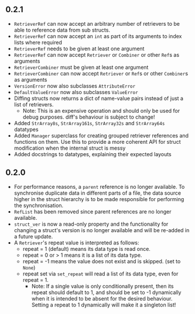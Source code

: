 ## 0.2.1

- `RetrieverRef` can now accept an arbitrary number of retrievers to be able to reference data from sub structs.
- `RetrieverRef` can now accept an `int` as part of its arguments to index lists where required
- `RetrieverRef` needs to be given at least one argument
- `RetrieverRef` can now accept `Retriever` or `Combiner` or other `Ref`s as arguments
- `RetrieverCombiner` must be given at least one argument
- `RetrieverCombiner` can now accept `Retriever` or `Ref`s or other `Combiner`s as arguments
- `VersionError` now also subclasses `AttributeError`
- `DefaultValueError` now also subclasses `ValueError`
- Diffing structs now returns a dict of name-value pairs instead of just a list of retrievers.
  - Note: This is an expensive operation and should only be used for debug purposes. diff's behaviour is subject to change!
- Added `StrArray8s`, `StrArray161s`, `StrArray32s` and `StrArray64s` datatypes
- Added `Manager` superclass for creating grouped retriever references and functions on them. Use this to provide a more coherent API
    for struct modification when the internal struct is messy
- Added docstrings to datatypes, explaining their expected layouts

## 0.2.0

- For performance reasons, a `parent` reference is no longer available. To synchronise duplicate data in different parts of a file, the data source higher in the struct hierarchy is to be made responsible for performing the synchronisation.
- `RefList` has been removed since parent references are no longer available.
- `struct_ver` is now a read-only property and the functionality for changing a struct's version is no longer available and will be re-added in a future update.
- A `Retriever`'s repeat value is interpreted as follows:
  - repeat = 1 (default) means its data type is read once.
  - repeat = 0 or > 1 means it is a list of its data type.
  - repeat = -1 means the value does not exist and is skipped. (set to `None`)
  - repeat set via `set_repeat` will read a list of its data type, even for repeat = 1.
    - Note: If a single value is only conditionally present, then its repeat should default to 1, and should be set to -1 dynamically when it is intended to be absent for the desired behaviour. Setting a repeat to 1 dynamically will make it a singleton list!
